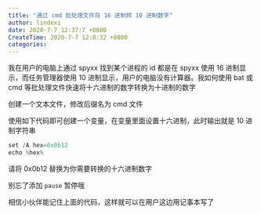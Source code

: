 ```yaml
---
title: "通过 cmd 批处理文件将 16 进制转 10 进制数字"
author: lindexi
date: 2020-7-7 12:37:7 +0800
CreateTime: 2020-7-7 12:0:32 +0800
categories: 
---
```


我在用户的电脑上通过 spyxx 找到某个进程的 id 都是在 spyxx 使用 16 进制显示，而任务管理器使用 10 进制显示，用户的电脑没有计算器。我如何使用 bat 或 cmd 等批处理文件快速将十六进制的数字转换为十进制的数字

<!--more-->


<!-- 发布 -->

创建一个文本文件，修改后缀名为 cmd 文件

使用如下代码即可创建一个变量，在变量里面设置十六进制，此时输出就是 10 进制字符串

```csharp
set /A hex=0x0b12
echo %hex%
```

请将 0x0b12 替换为你需要转换的十六进制数字

别忘了添加 `pause` 暂停哦

相信小伙伴能记住上面的代码，这样就可以在用户这边用记事本写了

